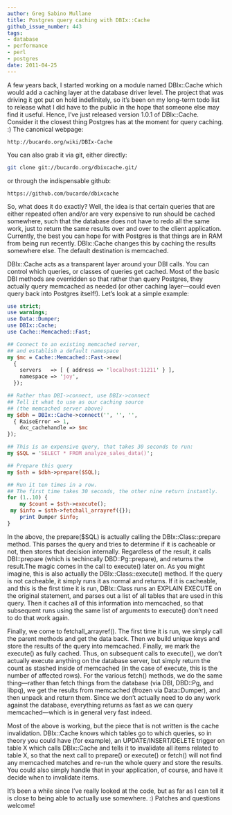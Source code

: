 ```yaml
---
author: Greg Sabino Mullane
title: Postgres query caching with DBIx::Cache
github_issue_number: 443
tags:
- database
- performance
- perl
- postgres
date: 2011-04-25
---
```




A few years back, I started working on a module named DBIx::Cache which would add a caching layer at the database driver level. The project that was driving it got put on hold indefinitely, so it’s been on my long-term todo list to release what I did have to the public in the hope that someone else may find it useful. Hence, I’ve just released version 1.0.1 of DBIx::Cache. Consider it the closest thing Postgres has at the moment for query caching. :) The canonical webpage:

```plain
http://bucardo.org/wiki/DBIx-Cache
```

You can also grab it via git, either directly:

```bash
git clone git://bucardo.org/dbixcache.git/
```

or through the indispensable github:

```plain
https://github.com/bucardo/dbixcache
```

So, what does it do exactly? Well, the idea is that certain queries that are either repeated often and/or are very expensive to run should be cached somewhere, such that the database does not have to redo all the same work, just to return the same results over and over to the client application. Currently, the best you can hope for with Postgres is that things are in RAM from being run recently. DBIx::Cache changes this by caching the results somewhere else. The default destination is memcached.

DBIx::Cache acts as a transparent layer around your DBI calls. You can control which queries, or classes of queries get cached. Most of the basic DBI methods are overridden so that rather than query Postgres, they actually query memcached as needed (or other caching layer—​could even query back into Postgres itself!). Let’s look at a simple example:

```perl
use strict;
use warnings;
use Data::Dumper;
use DBIx::Cache;
use Cache::Memcached::Fast;

## Connect to an existing memcached server, 
## and establish a default namespace
my $mc = Cache::Memcached::Fast->new(
  {
    servers   => [ { address => 'localhost:11211' } ],
    namespace => 'joy',
  });

## Rather than DBI->connect, use DBIx->connect
## Tell it what to use as our caching source
## (the memcached server above)
my $dbh = DBIx::Cache->connect('', '', '',
  { RaiseError => 1,
    dxc_cachehandle => $mc
});

## This is an expensive query, that takes 30 seconds to run:
my $SQL = 'SELECT * FROM analyze_sales_data()';

## Prepare this query
my $sth = $dbh->prepare($SQL);

## Run it ten times in a row.
## The first time takes 30 seconds, the other nine return instantly.
for (1..10) {
    my $count = $sth->execute();
 my $info = $sth->fetchall_arrayref({});
    print Dumper $info;
} 
```

In the above, the prepare($SQL) is actually calling the DBIx::Class::prepare method. This parses the query and tries to determine if it is cacheable or not, then stores that decision internally. Regardless of the result, it calls DBI::prepare (which is techincally DBD::Pg::prepare), and returns the result.The magic comes in the call to execute() later on. As you might imagine, this is also actually the DBIx::Class::execute() method. If the query is not cacheable, it simply runs it as normal and returns. If it is cacheable, and this is the first time it is run, DBIx::Class runs an EXPLAIN EXECUTE on the original statement, and parses out a list of all tables that are used in this query. Then it caches all of this information into memcached, so that subsequent runs using the same list of arguments to execute() don’t need to do that work again.

Finally, we come to fetchall_arrayref(). The first time it is run, we simply call the parent methods and get the data back. Then we build unique keys and store the results of the query into memcached. Finally, we mark the execute() as fully cached. Thus, on subsequent calls to execute(), we don’t actually execute anything on the database server, but simply return the count as stashed inside of memcached (in the case of execute, this is the number of affected rows). For the various fetch() methods, we do the same thing—​rather than fetch things from the database (via DBI, DBD::Pg, and libpq), we get the results from memcached (frozen via Data::Dumper), and then unpack and return them. Since we don’t actually need to do any work against the database, everything returns as fast as we can query memcached—​which is in general very fast indeed.

Most of the above is working, but the piece that is not written is the cache invalidation. DBIx::Cache knows which tables go to which queries, so in theory you could have (for example), an UPDATE/INSERT/DELETE trigger on table X which calls DBIx::Cache and tells it to invalidate all items related to table X, so that the next call to prepare() or execute() or fetch() will not find any memcached matches and re-run the whole query and store the results. You could also simply handle that in your application, of course, and have it decide when to invalidate items.

It’s been a while since I’ve really looked at the code, but as far as I can tell it is close to being able to actually use somewhere. :) Patches and questions welcome!


